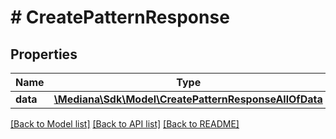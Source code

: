 # # CreatePatternResponse

## Properties

Name | Type | Description | Notes
------------ | ------------- | ------------- | -------------
**data** | [**\Mediana\Sdk\Model\CreatePatternResponseAllOfData**](CreatePatternResponseAllOfData.md) |  | [optional]

[[Back to Model list]](../../README.md#models) [[Back to API list]](../../README.md#endpoints) [[Back to README]](../../README.md)
